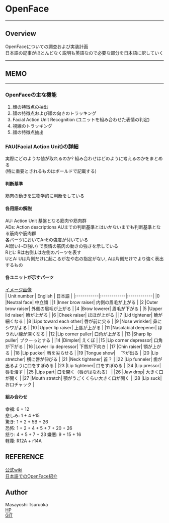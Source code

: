 # OpenFace
***
## Overview  
OpenFaceについての調査および実装計画  
日本語の記事がほとんどなく説明も英語なので必要な部分を日本語に訳していく  
***  
## MEMO
***  
### OpenFaceの主な機能  

1. 顔の特徴点の抽出
2. 顔の特徴点および顔の向きのトラッキング
3. Facial Action Unit Recognition (ユニットを組み合わせた表情の判定)
4. 視線のトラッキング
5. 顔の特徴点抽出

### FAU(Facial Action Unit)の詳細
実際にどのような値が取れるのか? 組み合わせはどのように考えるのかをまとめる  
(特に重要とされるものはボールドで記載する)
#### 判断基準  
筋肉の動きを生物学的に判断をしている
#### 各用語の解説   
AU: Action Unit 基盤となる筋肉や筋肉群  
ADs: Action descriptions AUまでの判断基準とはいかないまでも判断基準となる筋肉や筋肉群  
各バーツにおいてA~Eの強度が付いている  
A(弱い)~E(強い) で表情の筋肉の動きの強さを示している  
RとL: Rは右側,Lは左側のパーツを表す  
UとA: Uは片側だけに起こるが左や右の指定がない, Aは片側だけでより強く表出するもの  

#### 各ユニットが示すパーツ
[イメージ画像](https://www.cs.cmu.edu/~face/facs.htm)  
| Unit number | English | 日本語 |
|:-----------|:------------|:------------|
|0	|Neutral face|	中立顔 |
|1	|Inner brow raiser|	内側の眉毛が上がる |
|2	|Outer brow raiser|	外側の眉毛が上がる |
|4	|Brow lowerer|	眉毛が下がる |
|5	|Upper lid raiser|	瞼が上がる |
|6	|Cheek raiser|	ほほが上がる |
|7	|Lid tightener|	瞼が細くなる |
|8	|Lips toward each other|	唇が前に尖る |
|9	|Nose wrinkler|	 鼻にシワがよる |
|10	|Upper lip raiser|	上唇が上がる |
|11	|Nasolabial deepener|	ほうれい線が深くなる |
|12	|Lip corner puller|	口角が上がる |
|13	|Sharp lip puller|	プクーっとする |
|14	|Dimpler|	えくぼ |
|15	|Lip corner depressor|	口角が下がる |
|16	|Lower lip depressor|	下唇が下向き |
|17	|Chin raiser|	顎が上がる |
|18	|Lip pucker| 唇を尖らせる	 |
|19	|Tongue show|	　下が出る |
|20	|Lip stretcher|	横に唇が伸びる |
|21	|Neck tightener|	首？ |
|22	|Lip funneler|	歯が出るように口をすぼめる |
|23	|Lip tightener|	口をすぼめる |
|24	|Lip pressor|	唇を潰す |
|25	|Lips part|	口を開く（唇がはなれる） |
|26	|Jaw drop|	大きく口が開く |
|27	|Mouth stretch|	顎がうごくくらい大きく口が開く |
|28	|Lip suck|	お口チャック |


#### 組み合わせ  
幸福: 6 + 12  
悲しみ: 1 + 4 +15  
驚き: 1 + 2 + 5B + 26  
恐怖: 1 + 2 + 4 + 5 + 7 + 20 + 26  
怒り: 4 + 5 + 7 + 23
嫌悪: 9 + 15 + 16  
軽蔑: R12A + r14A  



## REFERENCE  
[公式wiki](https://github.com/TadasBaltrusaitis/OpenFace/wiki)  
[日本語でのOpenFace紹介](https://medium.com/@NegativeMind/%E3%82%AA%E3%83%BC%E3%83%97%E3%83%B3%E3%82%BD%E3%83%BC%E3%82%B9%E3%81%AE%E9%A1%94%E3%81%AE%E5%8B%95%E4%BD%9C%E8%A7%A3%E6%9E%90%E3%83%84%E3%83%BC%E3%83%AB%E3%82%AD%E3%83%83%E3%83%88-openface-2383cbb56823)  


## Author
Masayoshi Tsuruoka  
[HP](https://www.ht.sfc.keio.ac.jp/~massaman/)  
[GIT](https://github.com/Masayo4)   

